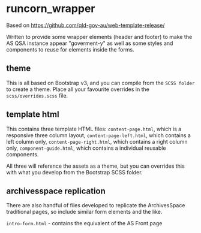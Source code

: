 # runcorn_wrapper

Based on https://github.com/qld-gov-au/web-template-release/

Written to provide some wrapper elements (header and footer) to make the AS QSA instance appear "goverment-y" as well as some styles and components to reuse for elements inside the forms.

## theme

This is all based on Bootstrap v3, and you can compile from the `SCSS folder` to create a theme. Place all your favourite overrides in the `scss/overrides.scss` file.

## template html

This contains three template HTML files:
`content-page.html`, which is a responsive three column layout,
`content-page-left.html`, which contains a left column only,
`content-page-right.html`, which contains a right column only,
`component-guide.html`, which contains a individual reusable components.

All three will reference the assets as a theme, but you can overrides this with what you develop from the Bootstrap SCSS folder.

## archivesspace replication

There are also handful of files developed to replicate the ArchivesSpace traditional pages, so include similar form elements and the like.

`intro-form.html` - contains the equivalent of the AS Front page
